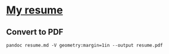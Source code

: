 # [My resume](resume.md)

## Convert to PDF

```
pandoc resume.md -V geometry:margin=1in --output resume.pdf
```
